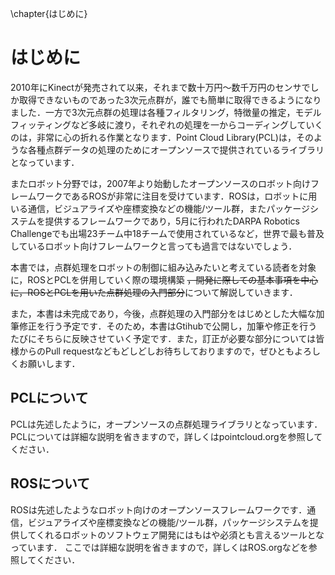 \chapter{はじめに}

# はじめに
2010年にKinectが発売されて以来，それまで数十万円〜数千万円のセンサでしか取得できないものであった3次元点群が，誰でも簡単に取得できるようになりました．一方で3次元点群の処理は各種フィルタリング，特徴量の推定，モデルフィッティングなど多岐に渡り，それぞれの処理を一からコーディングしていくのは，非常に心の折れる作業となります．Point Cloud Library(PCL)は，そのような各種点群データの処理のためにオープンソースで提供されているライブラリとなっています．

またロボット分野では，2007年より始動したオープンソースのロボット向けフレームワークであるROSが非常に注目を受けています．ROSは，ロボットに用いる通信，ビジュアライズや座標変換などの機能/ツール群，またパッケージシステムを提供するフレームワークであり，5月に行われたDARPA Robotics Challengeでも出場23チーム中18チームで使用されているなど，世界で最も普及しているロボット向けフレームワークと言っても過言ではないでしょう．

本書では，点群処理をロボットの制御に組み込みたいと考えている読者を対象に，ROSとPCLを併用していく際の環境構築 ~~，開発に際しての基本事項を中心に，ROSとPCLを用いた点群処理の入門部分~~について解説していきます．

また，本書は未完成であり，今後，点群処理の入門部分をはじめとした大幅な加筆修正を行う予定です．そのため，本書はGtihubで公開し，加筆や修正を行うたびにそちらに反映させていく予定です．また，訂正が必要な部分については皆様からのPull requestなどもどしどしお待ちしておりますので，ぜひともよろしくお願いします．


## PCLについて
PCLは先述したように，オープンソースの点群処理ライブラリとなっています．PCLについては詳細な説明を省きますので，詳しくはpointcloud.orgを参照してください．

## ROSについて
ROSは先述したようなロボット向けのオープンソースフレームワークです．通信，ビジュアライズや座標変換などの機能/ツール群，パッケージシステムを提供してくれるロボットのソフトウェア開発にはもはや必須とも言えるツールとなっています．
ここでは詳細な説明を省きますので，詳しくはROS.orgなどを参照してください．